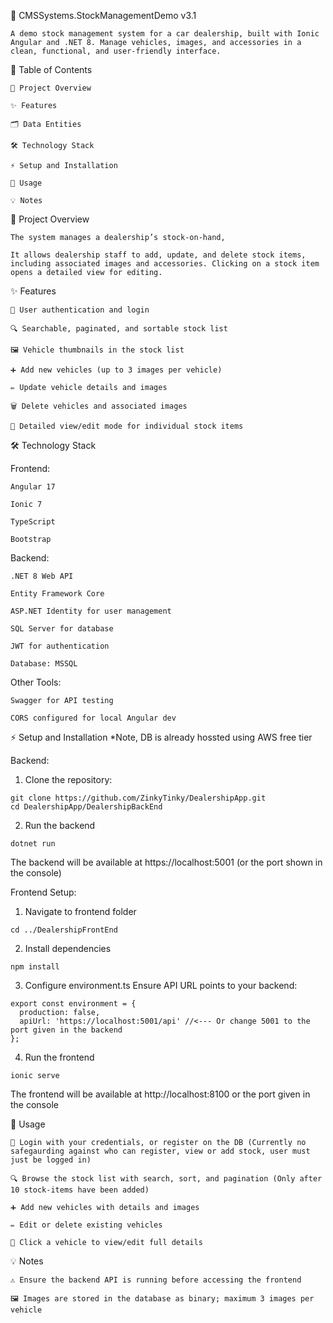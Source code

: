 🚗 CMSSystems.StockManagementDemo v3.1

    A demo stock management system for a car dealership, built with Ionic Angular and .NET 8. Manage vehicles, images, and accessories in a clean, functional, and user-friendly interface.

📖 Table of Contents

    🚀 Project Overview
  
    ✨ Features
  
    🗂️ Data Entities
  
    🛠️ Technology Stack
  
    ⚡ Setup and Installation
  
    📝 Usage
  
    💡 Notes

🚀 Project Overview

    The system manages a dealership’s stock-on-hand,
  
    It allows dealership staff to add, update, and delete stock items, including associated images and accessories. Clicking on a stock item opens a detailed view for editing.

  
✨ Features

    🔐 User authentication and login
    
    🔍 Searchable, paginated, and sortable stock list
    
    🖼️ Vehicle thumbnails in the stock list
    
    ➕ Add new vehicles (up to 3 images per vehicle)
    
    ✏️ Update vehicle details and images
    
    🗑️ Delete vehicles and associated images
    
    📄 Detailed view/edit mode for individual stock items

🛠️ Technology Stack

  Frontend:

    Angular 17
    
    Ionic 7
    
    TypeScript

    Bootstrap
    
  Backend:
  
    .NET 8 Web API
    
    Entity Framework Core
    
    ASP.NET Identity for user management
    
    SQL Server for database
    
    JWT for authentication
      
    Database: MSSQL
  Other Tools:

    Swagger for API testing
    
    CORS configured for local Angular dev

⚡ Setup and Installation
 *Note, DB is already hossted using AWS free tier
 
 Backend:
  1. Clone the repository:
  
    git clone https://github.com/ZinkyTinky/DealershipApp.git
    cd DealershipApp/DealershipBackEnd

  2. Run the backend

    dotnet run


  The backend will be available at https://localhost:5001 (or the port shown in the console)
  
  Frontend Setup:
  
  1. Navigate to frontend folder

    cd ../DealershipFrontEnd


  2. Install dependencies

    npm install


  3. Configure environment.ts
  Ensure API URL points to your backend:

    export const environment = {
      production: false,
      apiUrl: 'https://localhost:5001/api' //<--- Or change 5001 to the port given in the backend
    };


  4. Run the frontend

    ionic serve


  The frontend will be available at http://localhost:8100 or the port given in the console
  
  

📝 Usage

    🔐 Login with your credentials, or register on the DB (Currently no safegaurding against who can register, view or add stock, user must just be logged in)
    
    🔍 Browse the stock list with search, sort, and pagination (Only after 10 stock-items have been added)
    
    ➕ Add new vehicles with details and images
    
    ✏️ Edit or delete existing vehicles
    
    📄 Click a vehicle to view/edit full details
  
💡 Notes
  
    ⚠️ Ensure the backend API is running before accessing the frontend
    
    🖼️ Images are stored in the database as binary; maximum 3 images per vehicle
